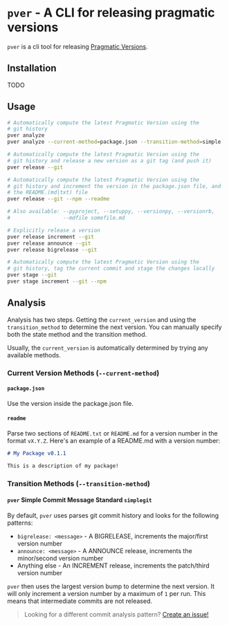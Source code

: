 # `pver` - A CLI for releasing pragmatic versions

`pver` is a cli tool for releasing [Pragmatic Versions](https://pragmaticversioning.com).

## Installation

TODO

## Usage

```bash
# Automatically compute the latest Pragmatic Version using the
# git history
pver analyze
pver analyze --current-method=package.json --transition-method=simple

# Automatically compute the latest Pragmatic Version using the
# git history and release a new version as a git tag (and push it)
pver release --git

# Automatically compute the latest Pragmatic Version using the
# git history and increment the version in the package.json file, and
# the README.(md|txt) file
pver release --git --npm --readme

# Also available: --pyproject, --setuppy, --versionpy, --versionrb,
#                 --mdfile somefile.md

# Explicitly release a version
pver release increment --git
pver release announce --git
pver release bigrelease --git

# Automatically compute the latest Pragmatic Version using the
# git history, tag the current commit and stage the changes locally
pver stage --git
pver stage increment --git --npm
```

## Analysis

Analysis has two steps. Getting the `current_version` and using the `transition_method` to
determine the next version. You can manually specify both the state method and
the transition method.

Usually, the `current_version` is automatically determined by trying any available methods.

### Current Version Methods (`--current-method`)

#### `package.json`

Use the version inside the package.json file.

#### `readme`

Parse two sections of `README.txt` or `README.md` for a version number in the
format `vX.Y.Z`. Here's an example of a README.md with a version number:

```md
# My Package v0.1.1

This is a description of my package!
```

### Transition Methods (`--transition-method`)

#### `pver` Simple Commit Message Standard `simplegit`

By default, `pver` uses parses git commit history and looks for the following patterns:

- `bigrelease: <message>` - A BIGRELEASE, increments the major/first version number
- `announce: <message>` - A ANNOUNCE release, increments the minor/second version number
- Anything else - An INCREMENT release, increments the patch/third version number

`pver` then uses the largest version bump to determine the next version. It will
only increment a version number by a maximum of `1` per run. This means that
intermediate commits are not released.

> Looking for a different commit analysis pattern? [Create an issue!](#)